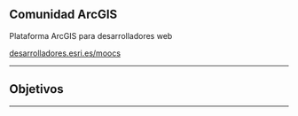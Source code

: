 <!-- .slide: class="title" -->

## Comunidad ArcGIS
Plataforma ArcGIS para desarrolladores web

[desarrolladores.esri.es/moocs](http://desarrolladores.esri.es/moocs)

---

<!-- .slide: class="section" -->
## Objetivos

---


<!-- .slide: class="end" -->
